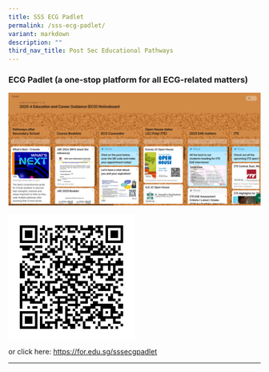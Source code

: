 ```yaml
---
title: SSS ECG Padlet
permalink: /sss-ecg-padlet/
variant: markdown
description: ""
third_nav_title: Post Sec Educational Pathways
---
```

### ECG Padlet (a one-stop platform for all ECG-related matters)

![](/images/Parents%20&amp;%20Students/ECG%20Padlet/ecg_padlet.png)

<img align="center" style="width:50%" src="/images/Parents%20&amp;%20Students/ECG%20Padlet/ecd_padlet_qr_code.png">

or click here: https://for.edu.sg/sssecgpadlet

<hr>